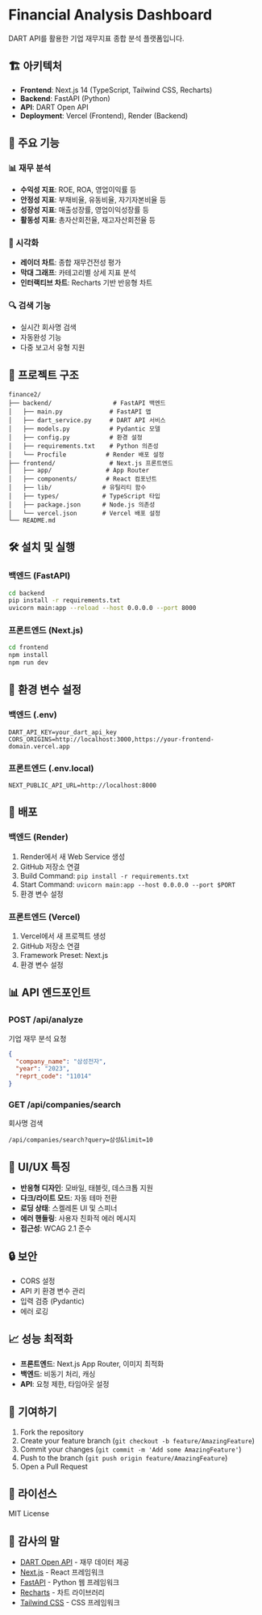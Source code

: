 # Financial Analysis Dashboard

DART API를 활용한 기업 재무지표 종합 분석 플랫폼입니다.

## 🏗️ 아키텍처

- **Frontend**: Next.js 14 (TypeScript, Tailwind CSS, Recharts)
- **Backend**: FastAPI (Python)
- **API**: DART Open API
- **Deployment**: Vercel (Frontend), Render (Backend)

## 🚀 주요 기능

### 📊 재무 분석
- **수익성 지표**: ROE, ROA, 영업이익률 등
- **안정성 지표**: 부채비율, 유동비율, 자기자본비율 등
- **성장성 지표**: 매출성장률, 영업이익성장률 등
- **활동성 지표**: 총자산회전율, 재고자산회전율 등

### 🎯 시각화
- **레이더 차트**: 종합 재무건전성 평가
- **막대 그래프**: 카테고리별 상세 지표 분석
- **인터랙티브 차트**: Recharts 기반 반응형 차트

### 🔍 검색 기능
- 실시간 회사명 검색
- 자동완성 기능
- 다중 보고서 유형 지원

## 📁 프로젝트 구조

```
finance2/
├── backend/                 # FastAPI 백엔드
│   ├── main.py             # FastAPI 앱
│   ├── dart_service.py     # DART API 서비스
│   ├── models.py           # Pydantic 모델
│   ├── config.py           # 환경 설정
│   ├── requirements.txt    # Python 의존성
│   └── Procfile           # Render 배포 설정
├── frontend/               # Next.js 프론트엔드
│   ├── app/               # App Router
│   ├── components/        # React 컴포넌트
│   ├── lib/              # 유틸리티 함수
│   ├── types/            # TypeScript 타입
│   ├── package.json      # Node.js 의존성
│   └── vercel.json       # Vercel 배포 설정
└── README.md
```

## 🛠️ 설치 및 실행

### 백엔드 (FastAPI)

```bash
cd backend
pip install -r requirements.txt
uvicorn main:app --reload --host 0.0.0.0 --port 8000
```

### 프론트엔드 (Next.js)

```bash
cd frontend
npm install
npm run dev
```

## 🔧 환경 변수 설정

### 백엔드 (.env)
```env
DART_API_KEY=your_dart_api_key
CORS_ORIGINS=http://localhost:3000,https://your-frontend-domain.vercel.app
```

### 프론트엔드 (.env.local)
```env
NEXT_PUBLIC_API_URL=http://localhost:8000
```

## 🚀 배포

### 백엔드 (Render)
1. Render에서 새 Web Service 생성
2. GitHub 저장소 연결
3. Build Command: `pip install -r requirements.txt`
4. Start Command: `uvicorn main:app --host 0.0.0.0 --port $PORT`
5. 환경 변수 설정

### 프론트엔드 (Vercel)
1. Vercel에서 새 프로젝트 생성
2. GitHub 저장소 연결
3. Framework Preset: Next.js
4. 환경 변수 설정

## 📊 API 엔드포인트

### POST /api/analyze
기업 재무 분석 요청

```json
{
  "company_name": "삼성전자",
  "year": "2023",
  "reprt_code": "11014"
}
```

### GET /api/companies/search
회사명 검색

```
/api/companies/search?query=삼성&limit=10
```

## 🎨 UI/UX 특징

- **반응형 디자인**: 모바일, 태블릿, 데스크톱 지원
- **다크/라이트 모드**: 자동 테마 전환
- **로딩 상태**: 스켈레톤 UI 및 스피너
- **에러 핸들링**: 사용자 친화적 에러 메시지
- **접근성**: WCAG 2.1 준수

## 🔒 보안

- CORS 설정
- API 키 환경 변수 관리
- 입력 검증 (Pydantic)
- 에러 로깅

## 📈 성능 최적화

- **프론트엔드**: Next.js App Router, 이미지 최적화
- **백엔드**: 비동기 처리, 캐싱
- **API**: 요청 제한, 타임아웃 설정

## 🤝 기여하기

1. Fork the repository
2. Create your feature branch (`git checkout -b feature/AmazingFeature`)
3. Commit your changes (`git commit -m 'Add some AmazingFeature'`)
4. Push to the branch (`git push origin feature/AmazingFeature`)
5. Open a Pull Request

## 📄 라이선스

MIT License

## 🙏 감사의 말

- [DART Open API](https://opendart.fss.or.kr/) - 재무 데이터 제공
- [Next.js](https://nextjs.org/) - React 프레임워크
- [FastAPI](https://fastapi.tiangolo.com/) - Python 웹 프레임워크
- [Recharts](https://recharts.org/) - 차트 라이브러리
- [Tailwind CSS](https://tailwindcss.com/) - CSS 프레임워크 